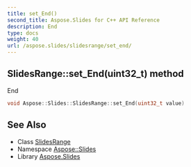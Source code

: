 ```yaml
---
title: set_End()
second_title: Aspose.Slides for C++ API Reference
description: End
type: docs
weight: 40
url: /aspose.slides/slidesrange/set_end/
---
```

## SlidesRange::set_End(uint32_t) method


End

```cpp
void Aspose::Slides::SlidesRange::set_End(uint32_t value)
```

## See Also

* Class [SlidesRange](../)
* Namespace [Aspose::Slides](../../)
* Library [Aspose.Slides](../../../)
